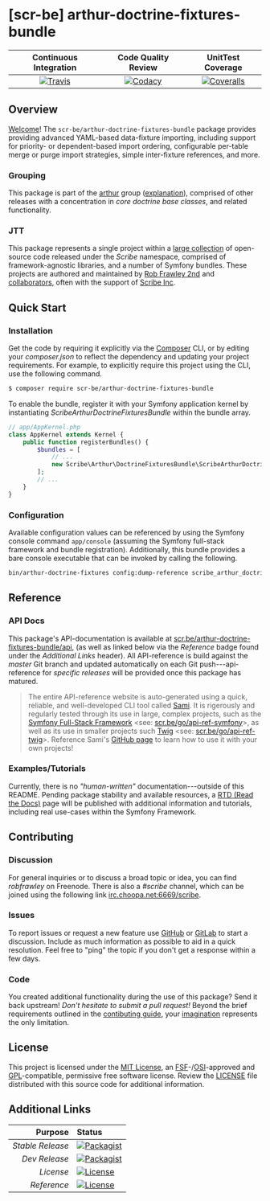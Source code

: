 # [scr-be] arthur-doctrine-fixtures-bundle

| Continuous Integration |   Code Quality Review   |    UnitTest Coverage    |
|:----------------------:|:-----------------------:|:-----------------------:|
| [![Travis](https://scr.be/arthur-doctrine-fixtures-bundle/travis_shield)](https://scr.be/arthur-doctrine-fixtures-bundle/travis) | [![Codacy](https://scr.be/arthur-doctrine-fixtures-bundle/codacy_shield)](https://scr.be/arthur-doctrine-fixtures-bundle/codacy) | [![Coveralls](https://scr.be/arthur-doctrine-fixtures-bundle/coveralls_shield)](https://scr.be/arthur-doctrine-fixtures-bundle/coveralls) |

## Overview

[Welcome](https://scr.be/go/readme_welcome)!
The `scr-be/arthur-doctrine-fixtures-bundle` package provides
providing advanced YAML-based data-fixture importing, including support for priority- or dependent-based import ordering, configurable per-table merge or purge import strategies, simple inter-fixture references, and more.

### Grouping

This package is part of the [arthur](https://scr.be/arthur-doctrine-fixtures-bundle/group)
group ([explanation](https://scr.be/arthur-doctrine-fixtures-bundle/group_explanation)),
comprised of other releases with a concentration in 
*core doctrine base classes*,
and related functionality.

### JTT

This package represents a single project within a
[large collection](https://scr.be/go/explore) of open-source code released
under the *Scribe* namespace, comprised of framework-agnostic libraries,
and a number of Symfony bundles. These projects are authored and maintained
by [Rob Frawley 2nd](https://scr.be/rmf) and 
[collaborators](https://scr.be/arthur-doctrine-fixtures-bundle/github_collaborators),
often with the support of [Scribe Inc](https://scr.be/go/scribe-home).

## Quick Start

### Installation

Get the code by requiring it explicitly via the [Composer](https://getcomposer.com)
CLI, or by editing your *composer.json* to reflect the dependency and updating
your project requirements. For example, to explicitly require this project using
the CLI, use the following command.

```bash
$ composer require scr-be/arthur-doctrine-fixtures-bundle
```

To enable the bundle, register it with your Symfony application kernel by
instantiating *ScribeArthurDoctrineFixturesBundle* within the bundle array.

```php
// app/AppKernel.php
class AppKernel extends Kernel {
    public function registerBundles() {
        $bundles = [
            // ...
            new Scribe\Arthur\DoctrineFixturesBundle\ScribeArthurDoctrineFixturesBundle(),
        ];
        // ...
    }
}
```

### Configuration

Available configuration values can be referenced by using the Symfony console command
`app/console` (assuming the Symfony full-stack framework and bundle registration).
Additionally, this bundle provides a bare console executable that can be invoked by calling
the following.

```bash
bin/arthur-doctrine-fixtures config:dump-reference scribe_arthur_doctrine_fixtures
```

## Reference

### API Docs

This package's API-documentation is available at [scr.be/arthur-doctrine-fixtures-bundle/api](https://scr.be/arthur-doctrine-fixtures-bundle/api),
(as well as linked below via the *Reference* badge found under the *Additional Links*
header). All API-reference is build against the *master* Git branch and updated
automatically on each Git push---api-reference for *specific releases* will
be provided once this package has matured.

> The entire API-reference website is auto-generated using a quick,
> reliable, and well-developed CLI tool called [Sami](https://scr.be/go/sami).
> It is rigerously and regularly tested through its use in large, complex projects,
> such as the [Symfony Full-Stack Framework](https://scr.be/go/symfony) 
> <see: [scr.be/go/api-ref-symfony](https://scr.be/go/symfony-api)>, as well
> as its use in smaller projects such
> [Twig](https://scr.be/go/sami-twig)
> <see: [scr.be/go/api-ref-twig](https://scr.be/go/twig-api)>.
> Reference Sami's [GitHub page](https://scr.be/go/sami) to learn how to use
> it with your own projects!

### Examples/Tutorials

Currently, there is no *"human-written"* documentation---outside of this README.
Pending package stability and available resources, a
[RTD (Read the Docs)](https://scr.be/go/rtd) page will be published with
additional information and tutorials, including real use-cases within the Symfony
Framework.

## Contributing

### Discussion

For general inquiries or to discuss a broad topic or idea, you can find
*robfrawley* on Freenode. There is also a *#scribe* channel, which can
be joined using the following link
[irc.choopa.net:6669/scribe](irc://irc.choopa.net:6669/scribe).

### Issues

To report issues or request a new feature use
[GitHub](https://scr.be/arthur-doctrine-fixtures-bundle/github_issues)
or [GitLab](https://scr.be/arthur-doctrine-fixtures-bundle/gitlab_issues)
to start a discussion. Include as much information as possible to aid in
a quick resolution. Feel free to "ping" the topic if you don't get a
response within a few days.

### Code

You created additional functionality during the use of this package? Send
it back upstream! *Don't hesitate to submit a pull request!* Beyond the
brief requirements outlined in the
[contibuting guide](https://scr.be/arthur-doctrine-fixtures-bundle/contributing),
your [imagination](https://scr.be/go/readme_imagination)
represents the only limitation.

## License

This project is licensed under the
[MIT License](https://scr.be/go/mit), an
[FSF](https://scr.be/go/fsf)-/[OSI](https://scr.be/go/osi)-approved
and [GPL](https://scr.be/go/gpl)-compatible, permissive free software
license. Review the
[LICENSE](https://scr.be/arthur-doctrine-fixtures-bundle/license)
file distributed with this source code for additional information.

## Additional Links

|       Purpose | Status        |
|--------------:|:--------------|
| *Stable Release*    | [![Packagist](https://scr.be/arthur-doctrine-fixtures-bundle/packagist_shield)](https://scr.be/arthur-doctrine-fixtures-bundle/packagist) |
| *Dev Release*    | [![Packagist](https://scr.be/arthur-doctrine-fixtures-bundle/packagist_pre_shield)](https://scr.be/arthur-doctrine-fixtures-bundle/packagist) |
| *License*    | [![License](https://scr.be/arthur-doctrine-fixtures-bundle/license_shield)](https://scr.be/arthur-doctrine-fixtures-bundle/license) |
| *Reference*  | [![License](https://scr.be/arthur-doctrine-fixtures-bundle/api_shield)](https://scr.be/arthur-doctrine-fixtures-bundle/api) |
